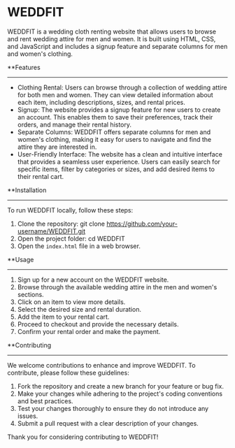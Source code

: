 # WEDDFIT

WEDDFIT is a wedding cloth renting website that allows users to browse and rent wedding attire for men and women. It is built using HTML, CSS, and JavaScript and includes a signup feature and separate columns for men and women's clothing.

**Features<br>
***

- Clothing Rental: Users can browse through a collection of wedding attire for both men and women. They can view detailed information about each item, including descriptions, sizes, and rental prices.
- Signup: The website provides a signup feature for new users to create an account. This enables them to save their preferences, track their orders, and manage their rental history.
- Separate Columns: WEDDFIT offers separate columns for men and women's clothing, making it easy for users to navigate and find the attire they are interested in.
- User-Friendly Interface: The website has a clean and intuitive interface that provides a seamless user experience. Users can easily search for specific items, filter by categories or sizes, and add desired items to their rental cart.

**Installation<br>
***

To run WEDDFIT locally, follow these steps:

1. Clone the repository: git clone https://github.com/your-username/WEDDFIT.git
2. Open the project folder: cd WEDDFIT
3. Open the `index.html` file in a web browser.

**Usage<br>
***
1. Sign up for a new account on the WEDDFIT website.
2. Browse through the available wedding attire in the men and women's sections.
3. Click on an item to view more details.
4. Select the desired size and rental duration.
5. Add the item to your rental cart.
6. Proceed to checkout and provide the necessary details.
7. Confirm your rental order and make the payment.

**Contributing<br>
***

We welcome contributions to enhance and improve WEDDFIT. To contribute, please follow these guidelines:

1. Fork the repository and create a new branch for your feature or bug fix.
2. Make your changes while adhering to the project's coding conventions and best practices.
3. Test your changes thoroughly to ensure they do not introduce any issues.
4. Submit a pull request with a clear description of your changes.

Thank you for considering contributing to WEDDFIT!


